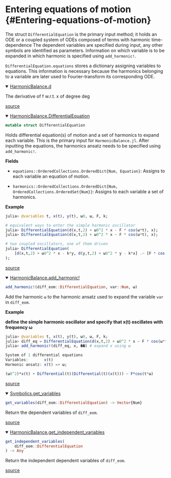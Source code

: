 
# Entering equations of motion {#Entering-equations-of-motion}

The struct `DifferentialEquation` is the primary input method; it holds an ODE or a coupled system of ODEs composed of terms with harmonic time-dependence The dependent variables are specified during input, any other symbols are identified as parameters. Information on which variable is to be expanded in which harmonic is specified using `add_harmonic!`.

`DifferentialEquation.equations` stores a dictionary assigning variables to equations. This information is necessary because the harmonics belonging to a variable are later used to Fourier-transform its corresponding ODE.
<details class='jldocstring custom-block' open>
<summary><a id='HarmonicBalance.d-manual-entering_eom' href='#HarmonicBalance.d-manual-entering_eom'><span class="jlbinding">HarmonicBalance.d</span></a> <Badge type="info" class="jlObjectType jlFunction" text="Function" /></summary>



The derivative of f w.r.t. x of degree deg


[source](https://github.com/NonlinearOscillations/HarmonicBalance.jl/blob/372cbbb0e8435a5ab0ff80b9d5ec55fed51e08fd/src/HarmonicVariable.jl#L108)

</details>

<details class='jldocstring custom-block' open>
<summary><a id='HarmonicBalance.DifferentialEquation-manual-entering_eom' href='#HarmonicBalance.DifferentialEquation-manual-entering_eom'><span class="jlbinding">HarmonicBalance.DifferentialEquation</span></a> <Badge type="info" class="jlObjectType jlType" text="Type" /></summary>



```julia
mutable struct DifferentialEquation
```


Holds differential equation(s) of motion and a set of harmonics to expand each variable. This is the primary input for `HarmonicBalance.jl`. After inputting the equations, the harmonics ansatz needs to be specified using `add_harmonic!`.

**Fields**
- `equations::OrderedCollections.OrderedDict{Num, Equation}`: Assigns to each variable an equation of motion.
  
- `harmonics::OrderedCollections.OrderedDict{Num, OrderedCollections.OrderedSet{Num}}`: Assigns to each variable a set of harmonics.
  

**Example**

```julia
julia> @variables t, x(t), y(t), ω0, ω, F, k;

# equivalent ways to enter the simple harmonic oscillator
julia> DifferentialEquation(d(x,t,2) + ω0^2 * x - F * cos(ω*t), x);
julia> DifferentialEquation(d(x,t,2) + ω0^2 * x ~ F * cos(ω*t), x);

# two coupled oscillators, one of them driven
julia> DifferentialEquation(
    [d(x,t,2) + ω0^2 * x - k*y, d(y,t,2) + ω0^2 * y - k*x] .~ [F * cos(ω*t), 0], [x,y]
);
```



[source](https://github.com/NonlinearOscillations/HarmonicBalance.jl/blob/372cbbb0e8435a5ab0ff80b9d5ec55fed51e08fd/src/DifferentialEquation.jl#L1)

</details>

<details class='jldocstring custom-block' open>
<summary><a id='HarmonicBalance.add_harmonic!-manual-entering_eom' href='#HarmonicBalance.add_harmonic!-manual-entering_eom'><span class="jlbinding">HarmonicBalance.add_harmonic!</span></a> <Badge type="info" class="jlObjectType jlFunction" text="Function" /></summary>



```julia
add_harmonic!(diff_eom::DifferentialEquation, var::Num, ω)

```


Add the harmonic `ω` to the harmonic ansatz used to expand the variable `var` in `diff_eom`.

**Example**

**define the simple harmonic oscillator and specify that x(t) oscillates with frequency ω**

```julia
julia> @variables t, x(t), y(t), ω0, ω, F, k;
julia> diff_eq = DifferentialEquation(d(x,t,2) + ω0^2 * x ~ F * cos(ω*t), x);
julia> add_harmonic!(diff_eq, x, ��) # expand x using ω

System of 1 differential equations
Variables:       x(t)
Harmonic ansatz: x(t) => ω;

(ω0^2)*x(t) + Differential(t)(Differential(t)(x(t))) ~ F*cos(t*ω)
```



[source](https://github.com/NonlinearOscillations/HarmonicBalance.jl/blob/372cbbb0e8435a5ab0ff80b9d5ec55fed51e08fd/src/DifferentialEquation.jl#L88)

</details>

<details class='jldocstring custom-block' open>
<summary><a id='Symbolics.get_variables-Tuple{DifferentialEquation}-manual-entering_eom' href='#Symbolics.get_variables-Tuple{DifferentialEquation}-manual-entering_eom'><span class="jlbinding">Symbolics.get_variables</span></a> <Badge type="info" class="jlObjectType jlMethod" text="Method" /></summary>



```julia
get_variables(diff_eom::DifferentialEquation) -> Vector{Num}

```


Return the dependent variables of `diff_eom`.


[source](https://github.com/NonlinearOscillations/HarmonicBalance.jl/blob/372cbbb0e8435a5ab0ff80b9d5ec55fed51e08fd/src/DifferentialEquation.jl#L113)

</details>

<details class='jldocstring custom-block' open>
<summary><a id='HarmonicBalance.get_independent_variables-Tuple{DifferentialEquation}-manual-entering_eom' href='#HarmonicBalance.get_independent_variables-Tuple{DifferentialEquation}-manual-entering_eom'><span class="jlbinding">HarmonicBalance.get_independent_variables</span></a> <Badge type="info" class="jlObjectType jlMethod" text="Method" /></summary>



```julia
get_independent_variables(
    diff_eom::DifferentialEquation
) -> Any

```


Return the independent dependent variables of `diff_eom`.


[source](https://github.com/NonlinearOscillations/HarmonicBalance.jl/blob/372cbbb0e8435a5ab0ff80b9d5ec55fed51e08fd/src/DifferentialEquation.jl#L131)

</details>

